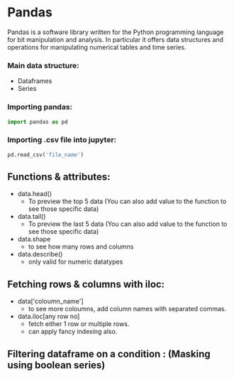 # Pandas
Pandas is a software library written for the Python programming language for bit manipulation and analysis. In particular it offers data
structures and operations for manipulating numerical tables and time series.

### Main data structure:
- Dataframes
- Series


### Importing pandas:
```python
import pandas as pd
```
### Importing .csv file into jupyter:
```python
pd.read_csv('file_name')
```
## Functions & attributes:
- data.head() 
  - To preview the top 5 data (You can also add value to the function to see those specific data)
- data.tail()
  - To preview the last 5 data (You can also add value to the function to see those specific data)
- data.shape
  - to see how many rows and columns
- data.describe()
  - only valid for numeric datatypes 


## Fetching rows & columns with iloc:
- data['coloumn_name']
  - to see more coloumns, add column names with separated commas.
- data.iloc[any row no]
  - fetch either 1 row or multiple rows.
  - can apply fancy indexing also.

## Filtering dataframe on a condition : (Masking using boolean series)

